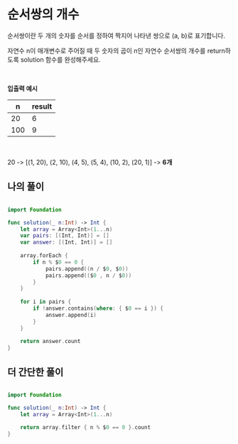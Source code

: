 순서쌍의 개수
==========

순서쌍이란 두 개의 숫자를 순서를 정하여 짝지어 나타낸 쌍으로 (a, b)로 표기합니다.    

자연수 n이 매개변수로 주어질 때 두 숫자의 곱이 n인 자연수 순서쌍의 개수를 return하도록 solution 함수를 완성해주세요.   

</br>

**입출력 예시**

|n|result|
|--|--|
|20|6|
|100|9|

</br>

20 -> [(1, 20), (2, 10), (4, 5), (5, 4), (10, 2), (20, 1)] -> **6개**

## 나의 풀이 

```swift

import Foundation

func solution(_ n:Int) -> Int {
    let array = Array<Int>(1...n)
    var pairs: [(Int, Int)] = []
    var answer: [(Int, Int)] = []
    
    array.forEach {
        if n % $0 == 0 {
            pairs.append((n / $0, $0))
            pairs.append(($0 , n / $0))
        }
    }
    
    for i in pairs {
        if !answer.contains(where: { $0 == i }) {
            answer.append(i)
        }
    }
    
    return answer.count
}

```

## 더 간단한 풀이

```swift

import Foundation

func solution(_ n:Int) -> Int {
    let array = Array<Int>(1...n)
        
    return array.filter { n % $0 == 0 }.count
}

```
